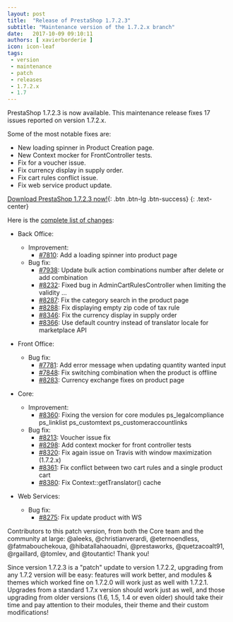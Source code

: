 ```yaml
---
layout: post
title:  "Release of PrestaShop 1.7.2.3"
subtitle: "Maintenance version of the 1.7.2.x branch"
date:   2017-10-09 09:10:11
authors: [ xavierborderie ]
icon: icon-leaf
tags:
 - version
 - maintenance
 - patch
 - releases
 - 1.7.2.x
 - 1.7
---
```


PrestaShop 1.7.2.3 is now available. This maintenance release fixes 17 issues reported on version 1.7.2.x.

Some of the most notable fixes are:

* New loading spinner in Product Creation page.
* New Context mocker for FrontController tests.
* Fix for a voucher issue.
* Fix currency display in supply order.
* Fix cart rules conflict issue.
* Fix web service product update.

[Download PrestaShop 1.7.2.3 now!](https://www.prestashop.com/en/download){: .btn .btn-lg .btn-success}
{: .text-center}

Here is the [complete list of changes](https://github.com/PrestaShop/PrestaShop/pulls?utf8=%E2%9C%93&q=is%3Apr%20milestone%3A1.7.2.3):

- Back Office:
  - Improvement:
    - [#7810](https://github.com/PrestaShop/PrestaShop/pull/7810): Add a loading spinner into product page
  - Bug fix:
    - [#7938](https://github.com/PrestaShop/PrestaShop/pull/7938): Update bulk action combinations number after delete or add combination
    - [#8232](https://github.com/PrestaShop/PrestaShop/pull/8232): Fixed bug in AdminCartRulesController when limiting the validity …
    - [#8287](https://github.com/PrestaShop/PrestaShop/pull/8287): Fix the category search in the product page
    - [#8288](https://github.com/PrestaShop/PrestaShop/pull/8288): Fix displaying empty zip code of tax rule
    - [#8346](https://github.com/PrestaShop/PrestaShop/pull/8346): Fix the currency display in supply order
    - [#8366](https://github.com/PrestaShop/PrestaShop/pull/8366): Use default country instead of translator locale for marketplace API

- Front Office:
  - Bug fix:
    - [#7781](https://github.com/PrestaShop/PrestaShop/pull/7781): Add error message when updating quantity wanted input
    - [#7848](https://github.com/PrestaShop/PrestaShop/pull/7848): Fix switching combination when the product is offline
    - [#8283](https://github.com/PrestaShop/PrestaShop/pull/8283): Currency exchange fixes on product page

- Core:
  - Improvement:
    - [#8360](https://github.com/PrestaShop/PrestaShop/pull/8360): Fixing the version for core modules ps_legalcompliance ps_linklist ps_customtext ps_customeraccountlinks
  - Bug fix:
    - [#8213](https://github.com/PrestaShop/PrestaShop/pull/8213): Voucher issue fix
    - [#8298](https://github.com/PrestaShop/PrestaShop/pull/8298): Add context mocker for front controller tests 
    - [#8320](https://github.com/PrestaShop/PrestaShop/pull/8320): Fix again issue on Travis with window maximization (1.7.2.x)
    - [#8361](https://github.com/PrestaShop/PrestaShop/pull/8361): Fix conflict between two cart rules and a single product cart
    - [#8380](https://github.com/PrestaShop/PrestaShop/pull/8380): Fix Context::getTranslator() cache

- Web Services:
  - Bug fix:
    - [#8275](https://github.com/PrestaShop/PrestaShop/pull/8275): Fix update product with WS

Contributors to this patch version, from both the Core team and the community at large: @aleeks, @christianverardi, @eternoendless, @fatmabouchekoua, @hibatallahaouadni, @prestaworks, @quetzacoalt91, @rgaillard, @tomlev, and @toutantic! Thank you!

Since version 1.7.2.3 is a "patch" update to version 1.7.2.2, upgrading from any 1.7.2 version will be easy: features will work better, and modules & themes which worked fine on 1.7.2.0 will work just as well with 1.7.2.1.<br/>
Upgrades from a standard 1.7.x version should work just as well, and those upgrading from older versions (1.6, 1.5, 1.4 or even older) should take their time and pay attention to their modules, their theme and their custom modifications!
